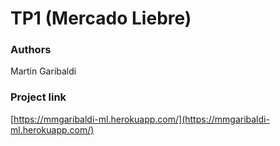 # TP1 (Mercado Liebre)

### Authors
Martin Garibaldi

### Project link
[https://mmgaribaldi-ml.herokuapp.com/](https://mmgaribaldi-ml.herokuapp.com/)
 


